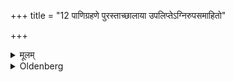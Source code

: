 +++
title = "12 पाणिग्रहणे पुरस्ताच्छालाया उपलिप्तेऽग्निरुपसमाहितो"

+++

<details><summary>मूलम्</summary>

पाणिग्रहणे पुरस्ताच्छालाया उपलिप्तेऽग्निरुपसमाहितो भवति १२
</details>

<details><summary>Oldenberg</summary>

12. At the wedding wood has been put on the fire to the east of the house, on a surface besmeared (with cow-dung).
</details>
